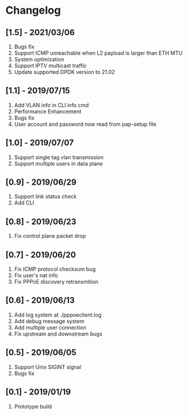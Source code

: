 # Changelog

## [1.5] - 2021/03/06

1. Bugs fix
2. Support ICMP unreachable when L2 payload is larger than ETH MTU
3. System optimization
4. Support IPTV multicast traffic
5. Update supported DPDK version to 21.02

## [1.1] - 2019/07/15

1. Add VLAN info in CLI info cmd
2. Performance Enhancement
3. Bugs fix
4. User account and password now read from pap-setup file

## [1.0] - 2019/07/07

1. Support single tag vlan transmission
2. Support multiple users in data plane

## [0.9] - 2019/06/29

1. Support link status check
2. Add CLI

## [0.8] - 2019/06/23

1. Fix control plane packet drop

## [0.7] - 2019/06/20

1. Fix ICMP protocol checksum bug
2. Fix user's nat info
3. Fix PPPoE discovery retransmition

## [0.6] - 2019/06/13

1. Add log system at ./pppoeclient.log
2. Add debug message system
3. Add multiple user connection
4. Fix upstream and downstream bugs

## [0.5] - 2019/06/05

1. Support Unix SIGINT signal
2. Bugs fix

## [0.1] - 2019/01/19

1. Prototype build
